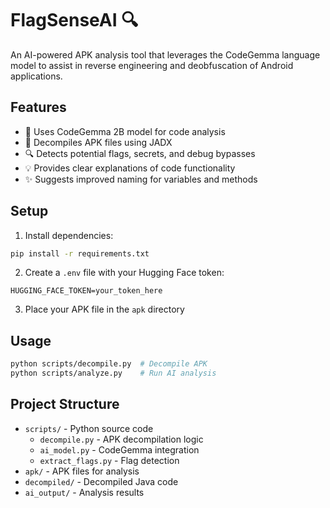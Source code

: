 # FlagSenseAI 🔍

An AI-powered APK analysis tool that leverages the CodeGemma language model to assist in reverse engineering and deobfuscation of Android applications.

## Features

- 🤖 Uses CodeGemma 2B model for code analysis
- 📱 Decompiles APK files using JADX
- 🔍 Detects potential flags, secrets, and debug bypasses
- 💡 Provides clear explanations of code functionality
- ✨ Suggests improved naming for variables and methods

## Setup

1. Install dependencies:
```bash
pip install -r requirements.txt
```

2. Create a `.env` file with your Hugging Face token:
```
HUGGING_FACE_TOKEN=your_token_here
```

3. Place your APK file in the `apk` directory

## Usage

```bash
python scripts/decompile.py  # Decompile APK
python scripts/analyze.py    # Run AI analysis
```

## Project Structure

- `scripts/` - Python source code
  - `decompile.py` - APK decompilation logic
  - `ai_model.py` - CodeGemma integration
  - `extract_flags.py` - Flag detection
- `apk/` - APK files for analysis
- `decompiled/` - Decompiled Java code
- `ai_output/` - Analysis results